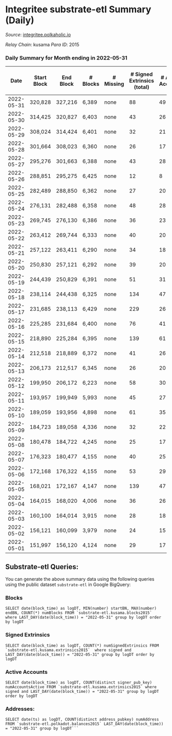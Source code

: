 # Integritee substrate-etl Summary (Daily)

_Source_: [integritee.polkaholic.io](https://integritee.polkaholic.io)

*Relay Chain*: kusama
*Para ID*: 2015



### Daily Summary for Month ending in 2022-05-31


| Date | Start Block | End Block | # Blocks | # Missing | # Signed Extrinsics (total) | # Active Accounts | # Addresses with Balances | # Events | # Transfers | # XCM Transfers In | # XCM Transfers Out |
| ---- | ----------- | --------- | -------- | --------- | --------------------------- | ----------------- | ------------------------- | -------- | ----------- | ------------------ | ------------------- |
| 2022-05-31 | 320,828 | 327,216 | 6,389 | none  | 88 | 49 | 11,373 | 13,231 | 77 ($99,465.13) |   |   |
| 2022-05-30 | 314,425 | 320,827 | 6,403 | none  | 43 | 26 | 11,370 | 13,036 | 24 ($7,492.45) | 1 ($0.071) | 1 ($0.70) |
| 2022-05-29 | 308,024 | 314,424 | 6,401 | none  | 32 | 21 | 11,368 | 12,969 | 19 ($5,322.12) |   |   |
| 2022-05-28 | 301,664 | 308,023 | 6,360 | none  | 26 | 17 | 11,365 | 12,857 | 14 ($1,769.53) |   |   |
| 2022-05-27 | 295,276 | 301,663 | 6,388 | none  | 43 | 28 | 11,364 | 13,000 | 26 ($2,009.23) |   |   |
| 2022-05-26 | 288,851 | 295,275 | 6,425 | none  | 12 | 8 | 11,361 | 12,914 | 6 ($282.71) |   |   |
| 2022-05-25 | 282,489 | 288,850 | 6,362 | none  | 27 | 20 | 11,360 | 12,870 | 7 ($294.88) |   |   |
| 2022-05-24 | 276,131 | 282,488 | 6,358 | none  | 48 | 28 | 11,359 | 12,977 | 9 ($467.61) | 1 ($0.77) | 2 ($1.54) |
| 2022-05-23 | 269,745 | 276,130 | 6,386 | none  | 36 | 23 | 11,356 | 12,971 | 18 ($19,052.91) |   |   |
| 2022-05-22 | 263,412 | 269,744 | 6,333 | none  | 40 | 20 | 11,352 | 12,870 | 25 ($2,499.10) |   |   |
| 2022-05-21 | 257,122 | 263,411 | 6,290 | none  | 34 | 18 | 11,351 | 12,763 | 14 ($1,836.64) |   |   |
| 2022-05-20 | 250,830 | 257,121 | 6,292 | none  | 39 | 20 | 11,350 | 12,810 | 19 ($2,843.41) |   |   |
| 2022-05-19 | 244,439 | 250,829 | 6,391 | none  | 51 | 31 | 11,342 | 13,084 | 39 ($23,262.56) |   |   |
| 2022-05-18 | 238,114 | 244,438 | 6,325 | none  | 134 | 47 | 11,338 | 13,343 | 118 ($42,184.44) |   |   |
| 2022-05-17 | 231,685 | 238,113 | 6,429 | none  | 229 | 26 | 11,327 | 14,007 | 213 ($17,233.54) |   |   |
| 2022-05-16 | 225,285 | 231,684 | 6,400 | none  | 76 | 41 | 11,326 | 13,183 | 54 ($13,527.84) |   |   |
| 2022-05-15 | 218,890 | 225,284 | 6,395 | none  | 139 | 61 | 11,321 | 13,556 | 124 ($20,460.15) |   |   |
| 2022-05-14 | 212,518 | 218,889 | 6,372 | none  | 41 | 26 | 11,300 | 12,962 | 27 ($5,331.81) |   |   |
| 2022-05-13 | 206,173 | 212,517 | 6,345 | none  | 26 | 20 | 11,296 | 12,825 | 16 ($1,997.33) |   |   |
| 2022-05-12 | 199,950 | 206,172 | 6,223 | none  | 58 | 30 | 11,295 | 12,759 | 38 ($2,425.30) |   |   |
| 2022-05-11 | 193,957 | 199,949 | 5,993 | none  | 45 | 27 | 11,291 | 12,223 | 31 ($6,689.18) |   |   |
| 2022-05-10 | 189,059 | 193,956 | 4,898 | none  | 61 | 35 | 11,286 | 10,105 | 34 ($13,711.38) |   |   |
| 2022-05-09 | 184,723 | 189,058 | 4,336 | none  | 32 | 22 | 11,280 | 8,838 | 20 ($4,356.50) |   |   |
| 2022-05-08 | 180,478 | 184,722 | 4,245 | none  | 25 | 17 | 11,277 | 8,617 | 13 ($1,028.54) |   |   |
| 2022-05-07 | 176,323 | 180,477 | 4,155 | none  | 40 | 25 | 11,276 | 8,506 | 21 ($2,783.35) |   |   |
| 2022-05-06 | 172,168 | 176,322 | 4,155 | none  | 53 | 29 | 11,275 | 8,606 | 34 ($30,635.37) |   |   |
| 2022-05-05 | 168,021 | 172,167 | 4,147 | none  | 139 | 47 | 11,262 | 9,029 | 88 ($46,242.67) |   |   |
| 2022-05-04 | 164,015 | 168,020 | 4,006 | none  | 36 | 26 | 11,245 | 8,204 | 20 ($3,863.65) |   |   |
| 2022-05-03 | 160,100 | 164,014 | 3,915 | none  | 28 | 18 | 11,240 | 7,978 | 16 ($1,754.10) |   |   |
| 2022-05-02 | 156,121 | 160,099 | 3,979 | none  | 24 | 15 | 11,237 | 8,076 | 9 ($3,699.70) |   |   |
| 2022-05-01 | 151,997 | 156,120 | 4,124 | none  | 29 | 17 | 11,236 | 8,399 | 17 ($551.03) |   |   |

## Substrate-etl Queries:
You can generate the above summary data using the following queries using the public dataset `substrate-etl` in Google BigQuery:


### Blocks
```
SELECT date(block_time) as logDT, MIN(number) startBN, MAX(number) endBN, COUNT(*) numBlocks FROM `substrate-etl.kusama.blocks2015`  where LAST_DAY(date(block_time)) = "2022-05-31" group by logDT order by logDT
```


### Signed Extrinsics
```
SELECT date(block_time) as logDT, COUNT(*) numSignedExtrinsics FROM `substrate-etl.kusama.extrinsics2015`  where signed and LAST_DAY(date(block_time)) = "2022-05-31" group by logDT order by logDT
```


### Active Accounts
```
SELECT date(block_time) as logDT, COUNT(distinct signer_pub_key) numAccountsActive FROM `substrate-etl.kusama.extrinsics2015` where signed and LAST_DAY(date(block_time)) = "2022-05-31" group by logDT order by logDT
```


### Addresses:
```
SELECT date(ts) as logDT, COUNT(distinct address_pubkey) numAddress FROM `substrate-etl.polkadot.balances2015` LAST_DAY(date(block_time)) = "2022-05-31" group by logDT```

